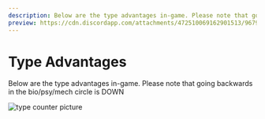 ```yaml
---
description: Below are the type advantages in-game. Please note that going backwards in the bio/psy/mech circle is DOWN
preview: https://cdn.discordapp.com/attachments/472510069162901513/967950997651599370/unknown.png
---
```

# Type Advantages

Below are the type advantages in-game. Please note that going backwards in the bio/psy/mech circle is DOWN

![type counter picture](https://cdn.discordapp.com/attachments/472510069162901513/967950997651599370/unknown.png)